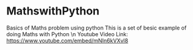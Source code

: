 # MathswithPython
Basics of Maths problem using python
This is a set of besic example of doing Maths with Python \n
Youtube Video Link: https://www.youtube.com/embed/mNIn6kVXvl8
